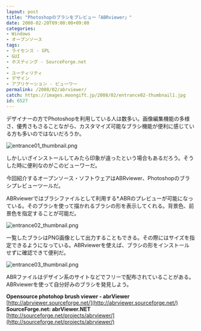 ```yaml
---
layout: post
title: "Photoshopのブラシをプレビュー「ABRviewer」"
date: 2008-02-20T09:00:00+09:00
categories:
- Windows
- オープンソース
tags: 
- ライセンス - GPL
- GUI
- ホスティング - SourceForge.net
- 
- ユーティリティ
- デザイン
- アプリケーション - ビューワー
permalink: /2008/02/abrviewer/
catch: https://images.moongift.jp/2008/02/entrance02-thumbnail1.jpg
id: 6527
---
```

デザイナーの方でPhotoshopを利用している人は数多い。画像編集機能の多様さ、優秀さもさることながら、カスタマイズ可能なブラシ機能が便利に感じている方も多いのではないだろうか。   
  
 ![entrance01_thumbnail.png](https://images.moongift.jp/2008/02/entrance01-thumbnail1.jpg)  
  
しかしいざインストールしてみたら印象が違ったという場合もあるだろう。そうした時に便利なのがこのビューワーだ。   
  
今回紹介するオープンソース・ソフトウェアはABRviewer、Photoshopのブラシプレビューツールだ。   
  
<!--more-->  
  
ABRviewerではブラシファイルとして利用する\*.ABRのプレビューが可能になっている。そのブラシを使って描かれるブラシの形を表示してくれる。背景色、前景色を指定することが可能だ。   
  
 ![entrance02_thumbnail.png](https://images.moongift.jp/2008/02/entrance02-thumbnail1.jpg)  
  
一覧したブラシはPNG画像として出力することもできる。その際にはサイズを指定できるようになっている。ABRviewerを使えば、ブラシの形をインストールせずに確認できて便利だ。   
  
 ![entrance03_thumbnail.png](https://images.moongift.jp/2008/02/entrance03-thumbnail1.jpg)  
  
ABRファイルはデザイン系のサイトなどでフリーで配布されていることがある。ABRviewerを使って自分好みのブラシを発見しよう。   
  
**Opensource photohop brush viewer - abrViewer**  
[http://abrviewer.sourceforge.net/](http://abrviewer.sourceforge.net/)  
**SourceForge.net: abrViewer.NET**  
[http://sourceforge.net/projects/abrviewer/](http://sourceforge.net/projects/abrviewer/)

